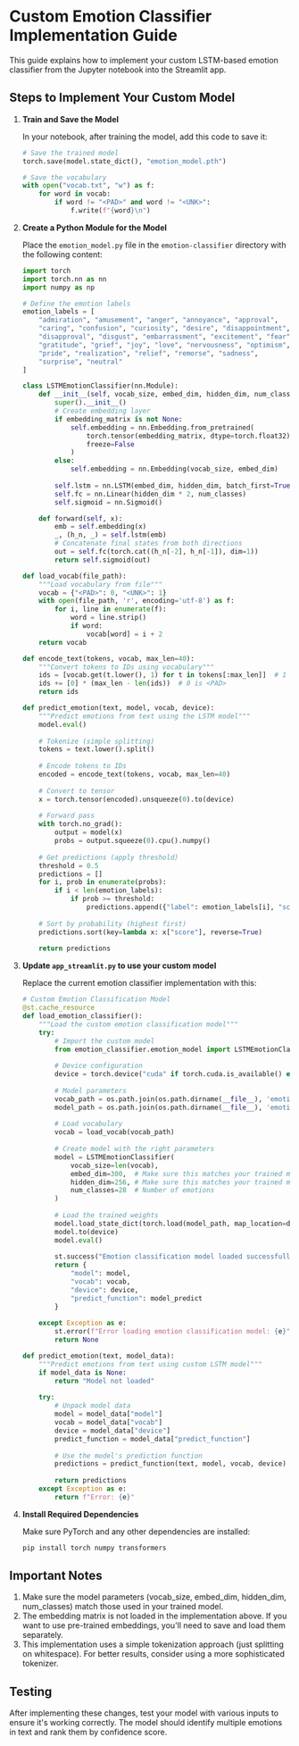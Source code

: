 # Custom Emotion Classifier Implementation Guide

This guide explains how to implement your custom LSTM-based emotion classifier from the Jupyter notebook into the Streamlit app.

## Steps to Implement Your Custom Model

1. **Train and Save the Model**

   In your notebook, after training the model, add this code to save it:

   ```python
   # Save the trained model
   torch.save(model.state_dict(), "emotion_model.pth")
   
   # Save the vocabulary
   with open("vocab.txt", "w") as f:
       for word in vocab:
           if word != "<PAD>" and word != "<UNK>":
               f.write(f"{word}\n")
   ```

2. **Create a Python Module for the Model**

   Place the `emotion_model.py` file in the `emotion-classifier` directory with the following content:

   ```python
   import torch
   import torch.nn as nn
   import numpy as np
   
   # Define the emotion labels
   emotion_labels = [
       "admiration", "amusement", "anger", "annoyance", "approval",
       "caring", "confusion", "curiosity", "desire", "disappointment",
       "disapproval", "disgust", "embarrassment", "excitement", "fear",
       "gratitude", "grief", "joy", "love", "nervousness", "optimism",
       "pride", "realization", "relief", "remorse", "sadness",
       "surprise", "neutral"
   ]
   
   class LSTMEmotionClassifier(nn.Module):
       def __init__(self, vocab_size, embed_dim, hidden_dim, num_classes, embedding_matrix=None):
           super().__init__()
           # Create embedding layer
           if embedding_matrix is not None:
               self.embedding = nn.Embedding.from_pretrained(
                   torch.tensor(embedding_matrix, dtype=torch.float32), 
                   freeze=False
               )
           else:
               self.embedding = nn.Embedding(vocab_size, embed_dim)
               
           self.lstm = nn.LSTM(embed_dim, hidden_dim, batch_first=True, bidirectional=True)
           self.fc = nn.Linear(hidden_dim * 2, num_classes)
           self.sigmoid = nn.Sigmoid()
   
       def forward(self, x):
           emb = self.embedding(x)
           _, (h_n, _) = self.lstm(emb)
           # Concatenate final states from both directions
           out = self.fc(torch.cat((h_n[-2], h_n[-1]), dim=1))
           return self.sigmoid(out)
   
   def load_vocab(file_path):
       """Load vocabulary from file"""
       vocab = {"<PAD>": 0, "<UNK>": 1}
       with open(file_path, 'r', encoding='utf-8') as f:
           for i, line in enumerate(f):
               word = line.strip()
               if word:
                   vocab[word] = i + 2
       return vocab
   
   def encode_text(tokens, vocab, max_len=40):
       """Convert tokens to IDs using vocabulary"""
       ids = [vocab.get(t.lower(), 1) for t in tokens[:max_len]]  # 1 is <UNK>
       ids += [0] * (max_len - len(ids))  # 0 is <PAD>
       return ids
   
   def predict_emotion(text, model, vocab, device):
       """Predict emotions from text using the LSTM model"""
       model.eval()
       
       # Tokenize (simple splitting)
       tokens = text.lower().split()
       
       # Encode tokens to IDs
       encoded = encode_text(tokens, vocab, max_len=40)
       
       # Convert to tensor
       x = torch.tensor(encoded).unsqueeze(0).to(device)
       
       # Forward pass
       with torch.no_grad():
           output = model(x)
           probs = output.squeeze(0).cpu().numpy()
       
       # Get predictions (apply threshold)
       threshold = 0.5
       predictions = []
       for i, prob in enumerate(probs):
           if i < len(emotion_labels):
               if prob >= threshold:
                   predictions.append({"label": emotion_labels[i], "score": float(prob)})
       
       # Sort by probability (highest first)
       predictions.sort(key=lambda x: x["score"], reverse=True)
       
       return predictions
   ```

3. **Update `app_streamlit.py` to use your custom model**

   Replace the current emotion classifier implementation with this:

   ```python
   # Custom Emotion Classification Model
   @st.cache_resource
   def load_emotion_classifier():
       """Load the custom emotion classification model"""
       try:
           # Import the custom model
           from emotion_classifier.emotion_model import LSTMEmotionClassifier, load_vocab, predict_emotion as model_predict
           
           # Device configuration
           device = torch.device("cuda" if torch.cuda.is_available() else "cpu")
           
           # Model parameters
           vocab_path = os.path.join(os.path.dirname(__file__), 'emotion-classifier', 'vocab.txt')
           model_path = os.path.join(os.path.dirname(__file__), 'emotion-classifier', 'emotion_model.pth')
           
           # Load vocabulary
           vocab = load_vocab(vocab_path)
           
           # Create model with the right parameters
           model = LSTMEmotionClassifier(
               vocab_size=len(vocab),
               embed_dim=300,  # Make sure this matches your trained model
               hidden_dim=256, # Make sure this matches your trained model
               num_classes=28  # Number of emotions
           )
           
           # Load the trained weights
           model.load_state_dict(torch.load(model_path, map_location=device))
           model.to(device)
           model.eval()
           
           st.success("Emotion classification model loaded successfully!")
           return {
               "model": model,
               "vocab": vocab,
               "device": device,
               "predict_function": model_predict
           }
           
       except Exception as e:
           st.error(f"Error loading emotion classification model: {e}")
           return None
   
   def predict_emotion(text, model_data):
       """Predict emotions from text using custom LSTM model"""
       if model_data is None:
           return "Model not loaded"
       
       try:
           # Unpack model data
           model = model_data["model"]
           vocab = model_data["vocab"]
           device = model_data["device"]
           predict_function = model_data["predict_function"]
           
           # Use the model's prediction function
           predictions = predict_function(text, model, vocab, device)
           
           return predictions
       except Exception as e:
           return f"Error: {e}"
   ```

4. **Install Required Dependencies**

   Make sure PyTorch and any other dependencies are installed:

   ```bash
   pip install torch numpy transformers
   ```

## Important Notes

1. Make sure the model parameters (vocab_size, embed_dim, hidden_dim, num_classes) match those used in your trained model.
2. The embedding matrix is not loaded in the implementation above. If you want to use pre-trained embeddings, you'll need to save and load them separately.
3. This implementation uses a simple tokenization approach (just splitting on whitespace). For better results, consider using a more sophisticated tokenizer.

## Testing

After implementing these changes, test your model with various inputs to ensure it's working correctly. The model should identify multiple emotions in text and rank them by confidence score.